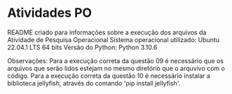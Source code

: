 # Atividades PO
README criado para informações sobre a execução dos arquivos da Atividade de Pesquisa Operacional
Sistema operacional utilizado: Ubuntu 22.04.1 LTS 64 bits
Versão do Python: Python 3.10.6

Observações:
Para a execução correta da questão 09 é necessário que os arquivos que serão lidos estejam no mesmo diretório que o arquvivo com o código.
Para a execução correta da questão 10 é necessário instalar a biblioteca jellyfish, através do comando 'pip install jellyfish'.
